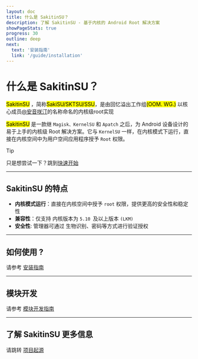 ```yaml
---
layout: doc
title: 什么是 SakitinSU？
description: 了解 SakitinSU - 基于内核的 Android Root 解决方案
showPageStats: true
progress: 30
outline: deep
next:
  text: '安装指南'
  link: '/guide/installation'
---
```


# 什么是 SakitinSU？

<mark>SakitinSU</mark> ，简称<mark>SakiSU/SKTSU/SSU</mark>，是由回忆溢出工作组<mark>(OOM. WG.)</mark>
以核心成员[@安音咲汀](https://github.com/TianwanTW)的名称命名的内核级root实现

<mark>SakitinSU</mark> 是一款继 `Magisk、KernelSU` 和 `Apatch` 之后，为 Android 设备设计的易于上手的内核级 Root 解决方案。它与 `KernelSU` 一样，在内核模式下运行，直接在内核空间中为用户空间应用程序授予 `Root` 权限。

> [!TIP]
> 只是想尝试一下？跳到[快速开始](installation.md)

---

## SakitinSU 的特点

- **内核模式运行**：直接在内核空间中授予 `root` 权限，提供更高的安全性和稳定性
- **兼容性**：仅支持 内核版本为 `5.10 `及以上版本 `(LKM)`
- **安全性**: 管理器可通过 生物识别、密码等方式进行验证授权

---

## 如何使用 ?

请参考 [安装指南](installation.md)

---

## 模块开发

请参考 [模块开发指南](../development/module-development.md)

---

## 了解 SakitinSU 更多信息

请跳转 [项目起源](../about/origin.md)
